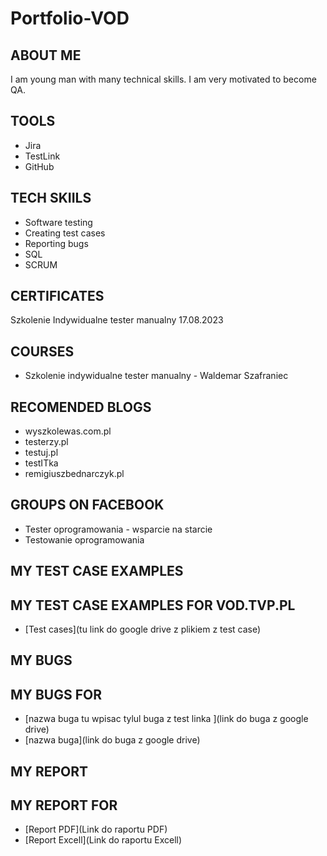 # Portfolio-VOD
## ABOUT ME
I am young man with many technical skills. I am very motivated to become QA.
## TOOLS
* Jira
* TestLink
* GitHub
## TECH SKIILS
* Software testing
* Creating test cases
* Reporting bugs
* SQL
* SCRUM
## CERTIFICATES
Szkolenie Indywidualne tester manualny 17.08.2023
## COURSES
* Szkolenie indywidualne tester manualny - Waldemar Szafraniec
## RECOMENDED BLOGS
* wyszkolewas.com.pl
* testerzy.pl
* testuj.pl
* testITka
* remigiuszbednarczyk.pl
## GROUPS ON FACEBOOK
* Tester oprogramowania - wsparcie na starcie
* Testowanie oprogramowania
## MY TEST CASE EXAMPLES
## MY TEST CASE EXAMPLES FOR VOD.TVP.PL
* [Test cases](tu link do google drive z plikiem z test case)
## MY BUGS
## MY BUGS FOR 
* [nazwa buga tu wpisac tylul buga z test linka ](link do buga z google drive)
* [nazwa buga](link do buga z google drive)

## MY REPORT
## MY REPORT FOR 
* [Report PDF](Link do raportu PDF)
* [Report Excell](Link do raportu Excell)
